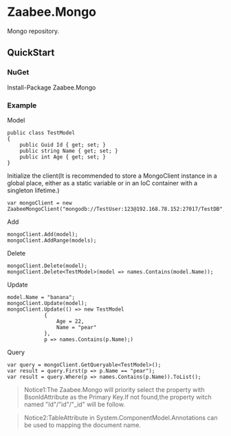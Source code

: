 # Zaabee.Mongo
 
Mongo repository.

## QuickStart

### NuGet

Install-Package Zaabee.Mongo

### Example

Model

```CSharp
public class TestModel
{
    public Guid Id { get; set; }
    public string Name { get; set; }
    public int Age { get; set; }
}
```

Initialize the client(It is recommended to store a MongoClient instance in a global place, either as a static variable or in an IoC container with a singleton lifetime.)

```CSharp
var mongoClient = new ZaabeeMongoClient("mongodb://TestUser:123@192.168.78.152:27017/TestDB","TestDB");
```

Add

```CSharp
mongoClient.Add(model);
mongoClient.AddRange(models);
```

Delete

```CSharp
mongoClient.Delete(model);
mongoClient.Delete<TestModel>(model => names.Contains(model.Name));
```

Update

```CSharp
model.Name = "banana";
mongoClient.Update(model);
mongoClient.Update(() => new TestModel
            {
                Age = 22,
                Name = "pear"
            },
            p => names.Contains(p.Name);)
```

Query

```CSharp
var query = mongoClient.GetQueryable<TestModel>();
var result = query.First(p => p.Name == "pear");
var result = query.Where(p => names.Contains(p.Name)).ToList();
```

>Notice1:The Zaabee.Mongo will priority select the property with BsonIdAttribute as the Primary Key.If not found,the property witch named "Id"/"id"/"_id" will be follow.

>Notice2:TableAttribute in System.ComponentModel.Annotations can be used to mapping the document name.
